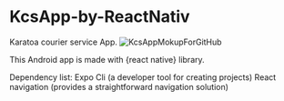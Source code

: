 # KcsApp-by-ReactNativ
Karatoa courier service App.
![KcsAppMokupForGitHub](https://user-images.githubusercontent.com/86024139/174281222-10771a25-4423-4b1f-a737-dd82bfcca37e.png)


This Android app is made with {react native} library.

Dependency list:
Expo Cli (a developer tool for creating projects)
React navigation (provides a straightforward navigation solution)
